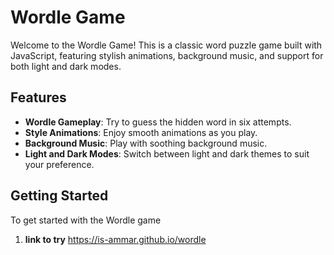 # Wordle Game

Welcome to the Wordle Game! This is a classic word puzzle game built with JavaScript, featuring stylish animations, background music, and support for both light and dark modes.

## Features

- **Wordle Gameplay**: Try to guess the hidden word in six attempts.
- **Style Animations**: Enjoy smooth animations as you play.
- **Background Music**: Play with soothing background music.
- **Light and Dark Modes**: Switch between light and dark themes to suit your preference.

## Getting Started

To get started with the Wordle game 

1. **link to try**
   https://is-ammar.github.io/wordle
